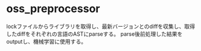 # oss_preprocessor
lockファイルからライブラリを取得し、最新バージョンとのdiffを収集し、取得したdiffをそれぞれの言語のASTにparseする。
parse後前処理した結果をoutputし、機械学習に使用する。
